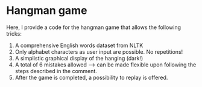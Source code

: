 # Hangman game

Here, I provide a code for the hangman game that allows the following tricks:
1. A comprehensive English words dataset from NLTK
2. Only alphabet characters as user input are possible. No repetitions!
3. A simplistic graphical display of the hanging (dark!)
4. A total of 6 mistakes allowed --> can be made flexible upon following the steps described in the comment.
5. After the game is completed, a possibility to replay is offered.
